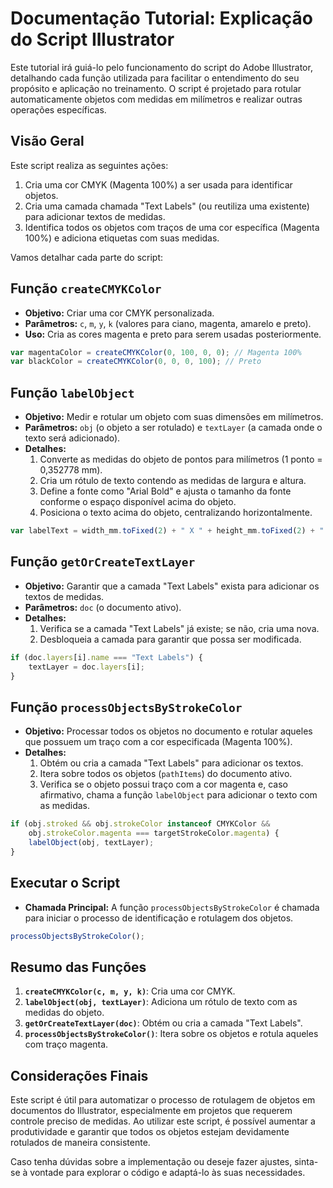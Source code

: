 
# Documentação Tutorial: Explicação do Script Illustrator

Este tutorial irá guiá-lo pelo funcionamento do script do Adobe Illustrator, detalhando cada função utilizada para facilitar o entendimento do seu propósito e aplicação no treinamento. O script é projetado para rotular automaticamente objetos com medidas em milímetros e realizar outras operações específicas.

## Visão Geral
Este script realiza as seguintes ações:
1. Cria uma cor CMYK (Magenta 100%) a ser usada para identificar objetos.
2. Cria uma camada chamada "Text Labels" (ou reutiliza uma existente) para adicionar textos de medidas.
3. Identifica todos os objetos com traços de uma cor específica (Magenta 100%) e adiciona etiquetas com suas medidas.

Vamos detalhar cada parte do script:

## Função `createCMYKColor`
- **Objetivo:** Criar uma cor CMYK personalizada.
- **Parâmetros:** `c`, `m`, `y`, `k` (valores para ciano, magenta, amarelo e preto).
- **Uso:** Cria as cores magenta e preto para serem usadas posteriormente.

```javascript
var magentaColor = createCMYKColor(0, 100, 0, 0); // Magenta 100%
var blackColor = createCMYKColor(0, 0, 0, 100); // Preto
```

## Função `labelObject`
- **Objetivo:** Medir e rotular um objeto com suas dimensões em milímetros.
- **Parâmetros:** `obj` (o objeto a ser rotulado) e `textLayer` (a camada onde o texto será adicionado).
- **Detalhes:**
  1. Converte as medidas do objeto de pontos para milímetros (1 ponto = 0,352778 mm).
  2. Cria um rótulo de texto contendo as medidas de largura e altura.
  3. Define a fonte como "Arial Bold" e ajusta o tamanho da fonte conforme o espaço disponível acima do objeto.
  4. Posiciona o texto acima do objeto, centralizando horizontalmente.

```javascript
var labelText = width_mm.toFixed(2) + " X " + height_mm.toFixed(2) + " mm";
```

## Função `getOrCreateTextLayer`
- **Objetivo:** Garantir que a camada "Text Labels" exista para adicionar os textos de medidas.
- **Parâmetros:** `doc` (o documento ativo).
- **Detalhes:**
  1. Verifica se a camada "Text Labels" já existe; se não, cria uma nova.
  2. Desbloqueia a camada para garantir que possa ser modificada.

```javascript
if (doc.layers[i].name === "Text Labels") {
    textLayer = doc.layers[i];
}
```

## Função `processObjectsByStrokeColor`
- **Objetivo:** Processar todos os objetos no documento e rotular aqueles que possuem um traço com a cor especificada (Magenta 100%).
- **Detalhes:**
  1. Obtém ou cria a camada "Text Labels" para adicionar os textos.
  2. Itera sobre todos os objetos (`pathItems`) do documento ativo.
  3. Verifica se o objeto possui traço com a cor magenta e, caso afirmativo, chama a função `labelObject` para adicionar o texto com as medidas.

```javascript
if (obj.stroked && obj.strokeColor instanceof CMYKColor &&
    obj.strokeColor.magenta === targetStrokeColor.magenta) {
    labelObject(obj, textLayer);
}
```

## Executar o Script
- **Chamada Principal:** A função `processObjectsByStrokeColor` é chamada para iniciar o processo de identificação e rotulagem dos objetos.

```javascript
processObjectsByStrokeColor();
```

## Resumo das Funções
1. **`createCMYKColor(c, m, y, k)`**: Cria uma cor CMYK.
2. **`labelObject(obj, textLayer)`**: Adiciona um rótulo de texto com as medidas do objeto.
3. **`getOrCreateTextLayer(doc)`**: Obtém ou cria a camada "Text Labels".
4. **`processObjectsByStrokeColor()`**: Itera sobre os objetos e rotula aqueles com traço magenta.

## Considerações Finais
Este script é útil para automatizar o processo de rotulagem de objetos em documentos do Illustrator, especialmente em projetos que requerem controle preciso de medidas. Ao utilizar este script, é possível aumentar a produtividade e garantir que todos os objetos estejam devidamente rotulados de maneira consistente.

Caso tenha dúvidas sobre a implementação ou deseje fazer ajustes, sinta-se à vontade para explorar o código e adaptá-lo às suas necessidades.
